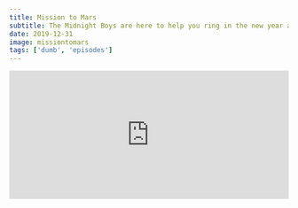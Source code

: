 ```yaml
---
title: Mission to Mars
subtitle: The Midnight Boys are here to help you ring in the new year and blast off into space with Mission To Mars. Celebrate the holiday by listening in as they argue about De Palma and Rob uses his extensive NASA experience to teach us all about space travel.
date: 2019-12-31
image: missiontomars
tags: ['dumb', 'episodes']
---
```

<iframe src="https://open.spotify.com/embed-podcast/episode/6mBMFgi6YubKTXM2457Ios" width="100%" height="232" frameborder="0" allowtransparency="true" allow="encrypted-media"></iframe>